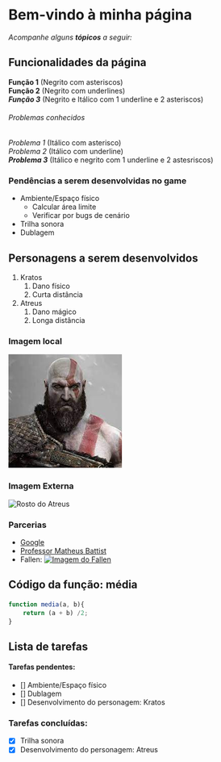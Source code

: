 # Bem-vindo à minha página

_Acompanhe alguns **tópicos** a seguir:_

## Funcionalidades da página

**Função 1** (Negrito com asteriscos)<br> 
__Função 2__ (Negrito com underlines) <br>
_**Função 3**_ (Negrito e Itálico com  1 underline e 2 asteriscos)

###### Problemas conhecidos

*Problema 1* (Itálico com asterisco) <br>
_Problema 2_ (Itálico com underline) <br>
_**Problema 3**_ (Itálico e negrito com 1 underline e 2 astesriscos)

### Pendências a serem desenvolvidas no game

* Ambiente/Espaço físico
    * Calcular área limite
    * Verificar por bugs de cenário
* Trilha sonora
* Dublagem

## Personagens a serem desenvolvidos

1. Kratos
    1. Dano físico
    2. Curta distância
2. Atreus
    1. Dano mágico
    2. Longa distância

### Imagem local

![Rosto do Kratos](./imgs/Kratos.jpg)

### Imagem Externa

![Rosto do Atreus](https://static.wikia.nocookie.net/godofwar/images/b/be/Atreus.png/revision/latest?cb=20180510140038&path-prefix=pt-br)

### Parcerias 

* [Google](https://www.google.com)
* [Professor Matheus Battist](https://www.github.com/matheusbattisti)
* Fallen: [![Imagem do Fallen](https://forbes.com.br/wp-content/uploads/2019/01/fallen-768x509.jpg)](https://www.youtube.com/fallenINSIDER)

## Código da função: média

```JavaScript
function media(a, b){
    return (a + b) /2;
}
```

## Lista de tarefas

#### Tarefas pendentes:

- [] Ambiente/Espaço físico
- [] Dublagem
- [] Desenvolvimento do personagem: Kratos

### Tarefas concluídas:

- [x] Trilha sonora
- [x] Desenvolvimento do personagem: Atreus